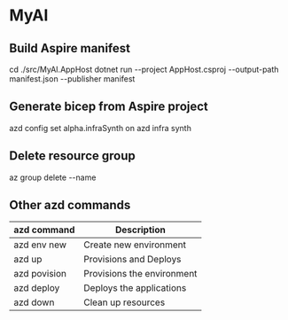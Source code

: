 # MyAI

## Build Aspire manifest
cd ./src/MyAI.AppHost
dotnet run --project AppHost.csproj --output-path manifest.json --publisher manifest

## Generate bicep from Aspire project
azd config set alpha.infraSynth on
azd infra synth

## Delete resource group
az group delete --name <your-resource-group-name>

## Other azd commands
| azd command | Description |
|-------------|-------------|
| azd env new | Create new environment |
| azd up      | Provisions and Deploys |
| azd povision | Provisions the environment |
| azd deploy   | Deploys the applications |
| azd down    | Clean up resources |